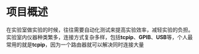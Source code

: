 # 项目概述

在实验室做实验的时候，往往需要自动化测试来提高实验效率，减轻实验的负担。实验室内仪器种类繁多，连接方式复杂多样，包括**tcpip**、**GPIB**、**USB**等，个人最常用的就是**tcpip**，因为一个路由器就可以解决同时连接大量